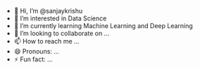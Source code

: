- 👋 Hi, I’m @sanjaykrishu
- 👀 I’m interested in Data Science
- 🌱 I’m currently learning Machine Learning and Deep Learning
- 💞️ I’m looking to collaborate on ...
- 📫 How to reach me ...
- 😄 Pronouns: ...
- ⚡ Fun fact: ...

<!---
sanjaykrishu/sanjaykrishu is a ✨ special ✨ repository because its `README.md` (this file) appears on your GitHub profile.
You can click the Preview link to take a look at your changes.
--->
